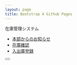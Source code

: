 ```yaml
---
layout: page
title: Bootstrap 4 Github Pages
---
```


<nav class="navbar navbar-default">
    <div class="container">
        <!-- 2.ヘッダ情報 -->
        <div class="navbar-header">
            <a class="navbar-brand">在庫管理システム</a>
        </div>
        <!-- 3.リストの配置 -->
        <ul class="nav navbar-nav">
            <li class="active"><a href="#">本部からのお知らせ</a></li>
            <li><a href="#">在庫確認</a></li>
            <li><a href="#">入出庫登録</a></li>
        </ul>
        <!-- 4.ボタン -->
        <button type="button" class="btn btn-default navbar-btn">
            <span class="glyphicon glyphicon-envelope"></span>
        </button>
    </div>
</nav>

